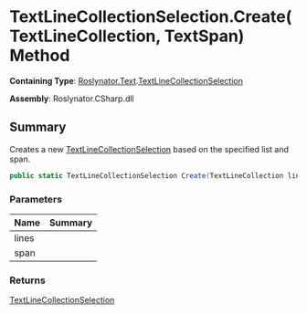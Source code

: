 # TextLineCollectionSelection\.Create\(TextLineCollection, TextSpan\) Method

**Containing Type**: [Roslynator.Text](../../README.md)\.[TextLineCollectionSelection](../README.md)

**Assembly**: Roslynator\.CSharp\.dll

## Summary

Creates a new [TextLineCollectionSelection](../README.md) based on the specified list and span\.

```csharp
public static TextLineCollectionSelection Create(TextLineCollection lines, TextSpan span)
```

### Parameters

| Name | Summary |
| ---- | ------- |
| lines | |
| span | |

### Returns

[TextLineCollectionSelection](../README.md)

